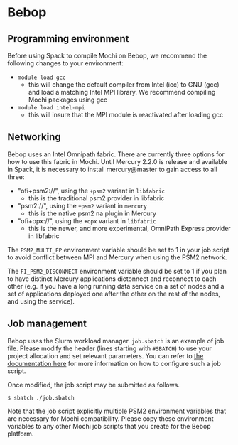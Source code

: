 Bebop
=====


Programming environment
-----------------------

Before using Spack to compile Mochi on Bebop, we recommend the following
changes to your environment:

- `module load gcc`
  - this will change the default compiler from Intel (icc) to GNU (gcc) and
    load a matching Intel MPI library.  We recommend compiling Mochi packages
    using gcc
- `module load intel-mpi`
  - this will insure that the MPI module is reactivated after loading gcc

Networking
----------

Bebop uses an Intel Omnipath fabric. There are currently three options for
how to use this fabric in Mochi. Until Mercury 2.2.0 is release and available
in Spack, it is necessary to install mercury@master to gain access to all 
three:

- "ofi+psm2://", using the `+psm2` variant in `libfabric`
  - this is the traditional psm2 provider in libfabric
- "psm2://", using the `+psm2` variant in `mercury`
  - this is the native psm2 na plugin in Mercury
- "ofi+opx://", using the `+opx` variant in `libfabric`
  - this is the newer, and more experimental, OmniPath Express provider
    in libfabric

The `PSM2_MULTI_EP` environment variable should be set to 1 in your job script
to avoid conflict between MPI and Mercury when using the PSM2 network.

The `FI_PSM2_DISCONNECT` environment variable should be set to 1 if you plan
to have distinct Mercury applications dictonnect and reconnect to each other
(e.g. if you have a long running data service on a set of nodes and a set
of applications deployed one after the other on the rest of the nodes, and using
the service).


Job management
--------------

Bebop uses the Slurm workload manager. `job.sbatch` is an example
of job file. Please modify the header (lines starting with `#SBATCH`)
to use your project allocation and set relevant parameters. You can
refer to [the documentation here](https://www.lcrc.anl.gov/systems/resources/bebop/)
for more information on how to configure such a job script.

Once modified, the job script may be submitted as follows.

```
$ sbatch ./job.sbatch
```

Note that the job script explicitly multiple PSM2 environment variables that
are necessary for Mochi compatibility.  Please copy these environment
variables to any other Mochi job scripts that you create for the Bebop platform.
